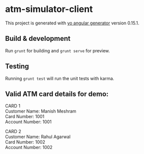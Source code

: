 # atm-simulator-client

This project is generated with [yo angular generator](https://github.com/yeoman/generator-angular)
version 0.15.1.

## Build & development

Run `grunt` for building and `grunt serve` for preview.

## Testing

Running `grunt test` will run the unit tests with karma.

## Valid ATM card details for demo:<br/>
CARD 1<br/>
Customer Name: Manish Meshram<br/>
Card Number: 1001<br/>
Account Number: 1001<br/>

CARD 2<br/>
Customer Name: Rahul Agarwal<br/>
Card Number: 1002<br/>
Account Number: 1002<br/>